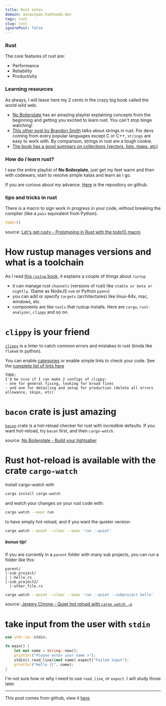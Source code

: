 ```yaml
---
title: Rust notes
domain: aucacoyan.hashnode.dev
tags: rust
slug: rust
ignorePost: false
---
```


### Rust

The core features of rust are:

- Performance
- Reliability
- Productivity

### Learning resources

As always, I will leave here my 2 cents in the crazy big book called the world wild web.

- [No Boilerplate](https://www.youtube.com/playlist?list=PLZaoyhMXgBzoM9bfb5pyUOT3zjnaDdSEP) has an amazing playlist explaining concepts from the beginning and getting you excited to learn rust. You can't stop binge watching!
- [This other post by Brandon Smith](https://www.brandons.me/blog/why-rust-strings-seem-hard) talks about strings in rust. For devs coming from every popular languages except C or C++, `strings` are easy to work with. By comparison, strings in rust are a tough cookie.
- [The book has a good summary on collections (vectors, lists, maps, etc)](https://doc.rust-lang.org/std/collections/index.html)

### How do _I_ learn rust?

I saw the entire playlist of **No Boilerplate**, just get my feet warm and then with codewars, start to resolve simple katas and learn as I go.

If you are curious about my advance. [Here](http://github.com/AucaCoyan/exp-rust) is the repository on github.

### tips and tricks in rust

There is a macro to sign work in progress in your code, without breaking the complier (like a `pass` equivalent from Python).

```rust
todo!()
```

source: [Let's get rusty - Prototyping in Rust with the todo!() macro](https://www.youtube.com/watch?v=KdPVCGfZ8sI)

# How rustup manages versions and what is a toolchain

As I read [this `rustup` book](https://rust-lang.github.io/rustup/index.html), it explains a couple of things about `rustup`

- it can manage rust `channels` (versions of rust) like `stable or beta or nightly`. (Same as NodeJS `nvm` or Python `pyenv`)
- you can add or specify `targets` (architectures) like linux-64x, mac, windows, etc.
- components are like `tools` that rustup installs. Here are `cargo`, `rust-analyzer`, `clippy` and so on.

# `clippy` is your friend

[`clippy`](https://doc.rust-lang.org/clippy/usage.html) is a linter to catch common errors and mistakes in rust (kinda like `flake8` in python).

You can enable [categories](https://doc.rust-lang.org/clippy/index.html) or enable simple lints to check your code. See the [complete list of lints here](https://rust-lang.github.io/rust-clippy/master/index.html)

    TODO:
    I'd be nice if I can make 2 configs of clippy:
    - one for general fixing, looking for broad fixes
    - and one for detailing and setup for production (delete all errors allowance, skips, etc)

# `bacon` crate is just amazing

[`bacon`](https://dystroy.org/bacon/) crate is a hot-reload checker for rust with incredible defaults. If you want hot-reload, try `bacon` first, and then `cargo-watch`.

source: [No Boilerplate - Build your lightsaber](https://youtu.be/ifaLk5v3W90?t=255)

# Rust hot-reload is available with the crate `cargo-watch`

Install cargo-watch with

```sh
cargo install cargo-watch
```

and watch your changes on your rust code with:

```sh
cargo watch --exec run
```

to have simply hot reload, and if you want the quieter version:

```sh
cargo watch --quiet --clear --exec 'run --quiet'
```

##### bonus tip!

If you are currently in a `parent` folder with many sub projects, you can run a folder like this:

```
parent/
|-sub_project/
| |-hello.rs
|-sub_project2/
  |-other_file.rs
```

```sh
cargo watch --quiet --clear --exec 'run --quiet --subproject hello'
```

source: [Jeremy Chrone - Quiet hot reload with `cargo watch -q`](https://www.youtube.com/watch?v=xewU1E8fuQM)

# take input from the user with `stdin`

```rust
use std::io::stdin;

fn main() {
    let mut name = String::new();
    println!("Please enter your name >");
    stdin().read_line(&mut name).expect("Failed input");
    println!("Hello {}", name);
}
```

I'm not sure how or why I need to use `read_line`, or `expect`. I will study those later.

---

This post comes from github, view it [here](https://github.com/AucaCoyan/blog/blob/main/rust_notes.md)
